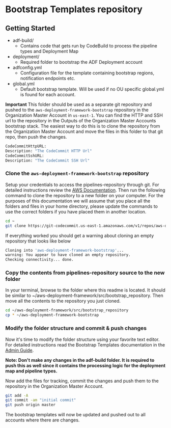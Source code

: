 # Bootstrap Templates repository

## Getting Started

* adf-build/
  * Contains code that gets run by CodeBuild to process the pipeline types and Deployment Map
* deployment/
  * Required folder to bootstrap the ADF Deployment account
* adfconfig.yml
  * Configuration file for the template containing bootstrap regions, notification endpoints etc.
* global.yml
  * Default bootstrap template. Will be used if no OU specific global.yml is found for each account.

**Important**
This folder should be used as a separate git repository and pushed to the `aws-deployment-framework-bootstrap` repository in the Organization Master Account in `us-east-1`.
You can find the HTTP and SSH url to the repository in the Outputs of the Organization Master Accounts bootstrap stack.
The easiest way to do this is to clone the repository from the Organization Master Account and move the files in this folder to that git repo, then push the changes.

```bash
CodeCommitHttpURL:
Description: "The CodeCommit HTTP Url"
CodeCommitSshURL:
Description: "The CodeCommit SSH Url"
```

### Clone the `aws-deployment-framework-bootstrap` repository

Setup your credentials to access the pipelines-repository through git. For detailed instructions review the [AWS Documentation](https://docs.aws.amazon.com/codecommit/latest/userguide/setting-up-https-unixes.html).
Then run the following command to clone the repository to a new folder on your computer.
For the purposes of this documentation we will assume that you place all the folders and files in your home directory, please update the commands to
use the correct folders if you have placed them in another location.

```bash
cd ~
git clone https://git-codecommit.us-east-1.amazonaws.com/v1/repos/aws-deployment-framework-bootstrap
```

If everything worked you should get a warning about cloning an empty repository that looks like below

```bash
Cloning into 'aws-deployment-framework-bootstrap'...
warning: You appear to have cloned an empty repository.
Checking connectivity... done.
```

### Copy the contents from pipelines-repository source to the new folder

In your terminal, browse to the folder where this readme is located. It should be similar to ~/aws-deployment-framework/src/bootstrap_repository.
Then move all the contents to the repository you just cloned.

```bash
cd ~/aws-deployment-framework/src/bootstrap_repository
cp * ~/aws-deployment-framework-bootstrap
```

### Modify the folder structure and commit & push changes

Now it's time to modify the folder structure using your favorite text editor. For detailed instructions read the Bootstrap Templates documentation in the [Admin Guide](/docs/admin-guide.md#bootstrapping-accounts).

**Note: Don't make any changes in the adf-build folder. It is required to push this as well since it contains the processing logic for the deployment map and pipeline types.**

Now add the files for tracking, commit the changes and push them to the repository in the Organization Master Account.

```bash
git add -A
git commit -am "initial commit"
git push origin master
```

The bootstrap templates will now be updated and pushed out to all accounts where there are changes.